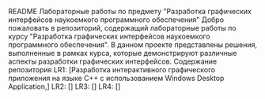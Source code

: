 README
Лабораторные работы по предмету "Разработка графических интерфейсов наукоемкого программного обеспечения"
Добро пожаловать в репозиторий, содержащий лабораторные работы по курсу "Разработка графических интерфейсов наукоемкого программного обеспечения". В данном проекте представлены решения, выполненные в рамках курса, которые демонстрируют различные аспекты разработки графических интерфейсов.
Содержание репозитория
LR1: [Разработка интерактивного графического приложения на языке C++ с использованием Windows Desktop Application,]
LR2: []
LR3: []
LR4: []
